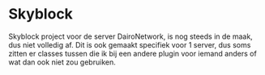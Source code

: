 # Skyblock

Skyblock project voor de server DairoNetwork, is nog steeds in de maak, dus niet volledig af. Dit is ook gemaakt specifiek voor 1 server, dus soms zitten er classes tussen die ik bij een andere plugin voor iemand anders of wat dan ook niet zou gebruiken.
